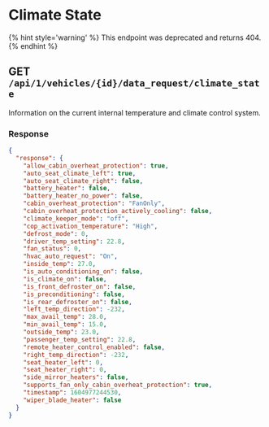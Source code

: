 # Climate State

{% hint style='warning' %}
This endpoint was deprecated and returns 404.
{% endhint %}

## GET `/api/1/vehicles/{id}/data_request/climate_state`

Information on the current internal temperature and climate control system.

### Response

```json
{
  "response": {
    "allow_cabin_overheat_protection": true,
    "auto_seat_climate_left": true,
    "auto_seat_climate_right": false,
    "battery_heater": false,
    "battery_heater_no_power": false,
    "cabin_overheat_protection": "FanOnly",
    "cabin_overheat_protection_actively_cooling": false,
    "climate_keeper_mode": "off",
    "cop_activation_temperature": "High",
    "defrost_mode": 0,
    "driver_temp_setting": 22.8,
    "fan_status": 0,
    "hvac_auto_request": "On",
    "inside_temp": 27.0,
    "is_auto_conditioning_on": false,
    "is_climate_on": false,
    "is_front_defroster_on": false,
    "is_preconditioning": false,
    "is_rear_defroster_on": false,
    "left_temp_direction": -232,
    "max_avail_temp": 28.0,
    "min_avail_temp": 15.0,
    "outside_temp": 23.0,
    "passenger_temp_setting": 22.8,
    "remote_heater_control_enabled": false,
    "right_temp_direction": -232,
    "seat_heater_left": 0,
    "seat_heater_right": 0,
    "side_mirror_heaters": false,
    "supports_fan_only_cabin_overheat_protection": true,
    "timestamp": 1604977244530,
    "wiper_blade_heater": false
  }
}
```
